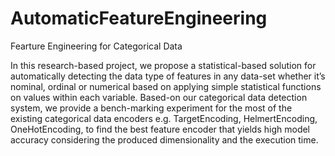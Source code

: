 # AutomaticFeatureEngineering
Fearture Engineering for Categorical Data

In this research-based project, we propose a statistical-based solution for automatically detecting the data type of features in any data-set whether it’s nominal, ordinal or numerical based on applying simple statistical functions on values within each variable. 
Based-on our categorical data detection system, we provide a bench-marking experiment for the most of the existing categorical data encoders e.g. TargetEncoding, HelmertEncoding, OneHotEncoding, to find the best feature encoder that yields high model accuracy considering the produced dimensionality and the execution time.
